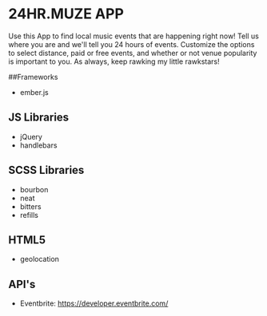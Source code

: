 # 24HR.MUZE APP

Use this App to find local music events that are happening right now! Tell us where you are and we'll tell you 24 hours of events. Customize the options to select distance, paid or free events, and whether or not venue popularity is important to you. As always, keep rawking my little rawkstars!

##Frameworks
* ember.js

## JS Libraries
* jQuery
* handlebars

## SCSS Libraries
* bourbon
* neat
* bitters
* refills

## HTML5
* geolocation

## API's
* Eventbrite: https://developer.eventbrite.com/
